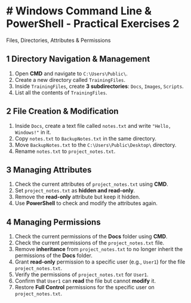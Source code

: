 # # Windows Command Line & PowerShell - Practical Exercises 2

Files, Directories, Attributes & Permissions

## 1️ Directory Navigation & Management

1. Open **CMD** and navigate to `C:\Users\Public\`.
2. Create a new directory called `TrainingFiles`.
3. Inside `TrainingFiles`, create **3 subdirectories**: `Docs`, `Images`, `Scripts`.
4. List all the contents of `TrainingFiles`.

## 2️ File Creation & Modification

1. Inside `Docs`, create a text file called `notes.txt` and write `"Hello, Windows!"` in it.
2. Copy `notes.txt` to `BackupNotes.txt` in the same directory.
3. Move `BackupNotes.txt` to the `C:\Users\Public\Desktop\` directory.
4. Rename `notes.txt` to `project_notes.txt`.

## 3️ Managing Attributes

1. Check the current attributes of `project_notes.txt` using **CMD**.
2. Set `project_notes.txt` as **hidden and read-only**.
3. Remove the **read-only** attribute but keep it hidden.
4. Use **PowerShell** to check and modify the attributes again.

## 4️ Managing Permissions

1. Check the current permissions of the **Docs** folder using **CMD**.
2. Check the current permissions of the `project_notes.txt` file.
3. Remove **inheritance** from `project_notes.txt` to no longer inherit the permissions of the **Docs** folder.
4. Grant **read-only** permission to a specific user (e.g., `User1`) for the file `project_notes.txt`.
5. Verify the permissions of `project_notes.txt` for `User1`.
6. Confirm that `User1` can **read** the file but cannot **modify** it.
7. Restore **Full Control** permissions for the specific user on `project_notes.txt`.
